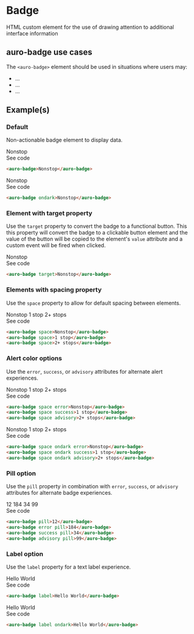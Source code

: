 # Badge

HTML custom element for the use of drawing attention to additional interface information

## auro-badge use cases

The `<auro-badge>` element should be used in situations where users may:

* ...
* ...
* ...

## Example(s)

### Default

Non-actionable badge element to display data.

<div class="exampleWrapper">
  <auro-badge>Nonstop</auro-badge>
</div>
<auro-accordion lowProfile justifyRight>
  <span slot="trigger">See code</span>

```html
<auro-badge>Nonstop</auro-badge>
```

</auro-accordion>
<div class="exampleWrapper--ondark">
  <auro-badge ondark>Nonstop</auro-badge>
</div>
<auro-accordion lowProfile justifyRight>
  <span slot="trigger">See code</span>

```html
<auro-badge ondark>Nonstop</auro-badge>
```

</auro-accordion>

### Element with target property

Use the `target` property to convert the badge to a functional button. This this property will convert the badge to a clickable button element and the value of the button will be copied to the element's `value` attribute and a custom event will be fired when clicked.

<div class="exampleWrapper">
  <auro-badge target>Nonstop</auro-badge>
</div>
<auro-accordion lowProfile justifyRight>
  <span slot="trigger">See code</span>

```html
<auro-badge target>Nonstop</auro-badge>
```

</auro-accordion>

### Elements with spacing property

Use the `space` property to allow for default spacing between elements.

<div class="exampleWrapper">
  <auro-badge space>Nonstop</auro-badge>
  <auro-badge space>1 stop</auro-badge>
  <auro-badge space>2+ stops</auro-badge>
</div>
<auro-accordion lowProfile justifyRight>
  <span slot="trigger">See code</span>

```html
<auro-badge space>Nonstop</auro-badge>
<auro-badge space>1 stop</auro-badge>
<auro-badge space>2+ stops</auro-badge>
```

</auro-accordion>

### Alert color options

Use the `error`, `success`, or `advisory` attributes for alternate alert experiences.

<div class="exampleWrapper">
  <auro-badge space error>Nonstop</auro-badge>
  <auro-badge space success>1 stop</auro-badge>
  <auro-badge space advisory>2+ stops</auro-badge>
</div>
<auro-accordion lowProfile justifyRight>
  <span slot="trigger">See code</span>

```html
<auro-badge space error>Nonstop</auro-badge>
<auro-badge space success>1 stop</auro-badge>
<auro-badge space advisory>2+ stops</auro-badge>
```

</auro-accordion>
<div class="exampleWrapper--ondark">
  <auro-badge space ondark error>Nonstop</auro-badge>
  <auro-badge space ondark success>1 stop</auro-badge>
  <auro-badge space ondark advisory>2+ stops</auro-badge>
</div>
<auro-accordion lowProfile justifyRight>
  <span slot="trigger">See code</span>

```html
<auro-badge space ondark error>Nonstop</auro-badge>
<auro-badge space ondark success>1 stop</auro-badge>
<auro-badge space ondark advisory>2+ stops</auro-badge>
```

</auro-accordion>

### Pill option

Use the `pill` property in combination with `error`, `success`, or `advisory` attributes for alternate badge experiences.

<div class="exampleWrapper">
  <auro-badge pill>12</auro-badge>
  <auro-badge error pill>184</auro-badge>
  <auro-badge success pill>34</auro-badge>
  <auro-badge advisory pill>99</auro-badge>
</div>
<auro-accordion lowProfile justifyRight>
  <span slot="trigger">See code</span>

```html
<auro-badge pill>12</auro-badge>
<auro-badge error pill>184</auro-badge>
<auro-badge success pill>34</auro-badge>
<auro-badge advisory pill>99</auro-badge>
```

</auro-accordion>

### Label option

Use the `label` property for a text label experience.

<div class="exampleWrapper">
  <auro-badge label>Hello World</auro-badge>
</div>
<auro-accordion lowProfile justifyRight>
  <span slot="trigger">See code</span>

```html
<auro-badge label>Hello World</auro-badge>
```

</auro-accordion>
<div class="exampleWrapper--ondark">
  <auro-badge label ondark>Hello World</auro-badge>
</div>
<auro-accordion lowProfile justifyRight>
  <span slot="trigger">See code</span>

```html
<auro-badge label ondark>Hello World</auro-badge>
```

</auro-accordion>
